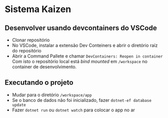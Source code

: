 # Sistema Kaizen
## Desenvolver usando devcontainers do VSCode
- Clonar repositório
- No VSCode, instalar a extensão Dev Conteiners e abrir o diretório raíz do repositório
- Abrir a Command Pallete e chamar `DevContainers: Reopen in container`
Com isto o repositório local está _bind mounted_ em `/workspace` no container de desenvolvimento. 

## Executando o projeto
- Mudar para o diretório `/workspace/app`
- Se o banco de dados não foi inicializado, fazer `dotnet-ef database update`
- Fazer `dotnet run` ou `dotnet watch` para colocar o app no ar